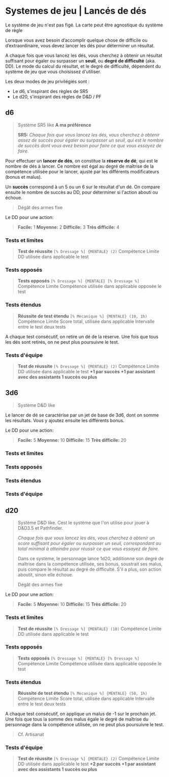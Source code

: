 # Systemes de jeu \| Lancés de dés

Le système de jeu n'est pas figé. La carte peut être agnostique du système de règle

Lorsque vous avez besoin d’accomplir quelque chose de difficile ou d’extraordinaire, vous devez lancer les dés pour déterminer un résultat.

A chaque fois que vous lancez les dés, vous cherchez à obtenir un résultat suffisant pour égaler ou surpasser un **seuil**, ou **degré de difficulté** \(aka. DD\). Le mode du calcul du résultat, et le degré de difficulté, dépendent du système de jeu que vous choisissez d'utiliser.

Les deux modes de jeu privilégiés sont :

* Le d6, s'inspirant des règles de SR5
* Le d20, s'inspirant des règles de D&D / PF

## d6

> Système SR5 like **A ma préférence**
>
> **SR5:** _Chaque fois que vous lancez les dés, vous cherchez à obtenir assez de succès pour égaler ou surpasser un seuil, qui est le nombre de succès dont vous avez besoin pour faire ce que vous essayez de faire._

Pour effectuer un **lancer de dés**, on constitue la **réserve de dé**, qui est le nombre de dés à lancer. Ce nombre est égal au degré de maîtrise de la compétence utilisée pour le lancer, ajusté par les différents modificateurs \(bonus et malus\).

Un **succès** correspond à un 5 ou un 6 sur le résultat d'un dé. On compare ensuite le nombre de succès au DD, pour déterminer si l'action abouti ou échoue.

> Dégât des armes fixe

Le DD pour une action:

> **Facile:** 1 **Moyenne:** 2 **Difficile:** 3 **Très difficile:** 4

### Tests et limites

> **Test de réussite** `[% Dressage %] {MENTALE} (2)` Compétence Limite DD utilisée dans applicable le test

### Tests opposés

> **Tests opposés** `[% Dressage %] {MENTALE} [% Dressage %]` Compétence Limite Compétence utilisée dans applicable opposée le test

### Tests étendus

> **Réussite de test étendu** `[% Mecanique %] {MENTALE} (10, 1h)` Compétence Limite Score total, utilisée dans applicable Intervalle entre le test deux tests

A chaque test consécutif, on retire un dé de la réserve. Une fois que tous les dés sont retirés, on ne peut plus poursuivre le test.

### Tests d'équipe

> **Test de réussite** `[% Dressage %] {MENTALE} (2)` Compétence Limite DD utilisée dans applicable le test **+1 par succès +1 par assistant avec des assistants 1 succès ou plus**

## 3d6

> Système D&D like

Le lancer de dé se caractérise par un jet de base de 3d6, dont on somme les résultats. Vous y ajoutez ensuite les différents bonus.

Le DD pour une action:

> **Facile:** 5 **Moyenne:** 10 **Difficile:** 15 **Très difficile:** 20

### Tests et limites

### Tests opposés

### Tests étendus

### Tests d'équipe

## d20

> Système D&D like. Cest le système que l'on utilise pour jouer à D&D3.5 et Pathfinder.
>
> _Chaque fois que vous lancez les dés, vous cherchez à obtenir un score suffisant pour égaler ou surpasser un seuil, correspondant au total minimal à atteindre pour réussir ce que vous essayez de faire._
>
> Dans ce système, le personnage lance 1d20, additionne son degré de maîtrise dans la compétence utilisée, ses bonus, soustrait ses malus, puis compare le résultat au degré de difficulté. S'il a plus, son action aboutit, sinon elle échoue.
>
> Dégât des armes fixe

Le DD pour une action:

> **Facile:** 5 **Moyenne:** 10 **Difficile:** 15 **Très difficile:** 20

### Tests et limites

> **Test de réussite** `[% Dressage %] {MENTALE} (10)` Compétence Limite DD utilisée dans applicable le test

### Tests opposés

> **Tests opposés** `[% Dressage %] {MENTALE} [% Dressage %]` Compétence Limite Compétence utilisée dans applicable opposée le test

### Tests étendus

> **Réussite de test étendu** `[% Mecanique %] {MENTALE} (50, 1h)` Compétence Limite Score total, utilisée dans applicable Intervalle entre le test deux tests

A chaque test consécutif, on applique un malus de -1 sur le prochain jet. Une fois que tous la somme des malus égale le degré de maîtrise du personnage dans la compétence utilisée, on ne peut plus poursuivre le test.

> Cf. Artisanat

### Tests d'équipe

> **Test de réussite** `[% Dressage %] {MENTALE} (2)` Compétence Limite DD utilisée dans applicable le test **+2 par succès +1 par assistant avec des assistants 1 succès ou plus**

